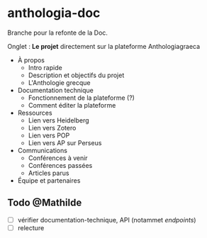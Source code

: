 # anthologia-doc

Branche pour la refonte de la Doc. 

Onglet : **Le projet** directement sur la plateforme Anthologiagraeca 

- À propos  
	- Intro rapide 
	- Description et objectifs du projet
	- L'Anthologie grecque 
- Documentation technique   
	- Fonctionnement de la plateforme (?)
	- Comment éditer la plateforme 
- Ressources 
	- Lien vers Heidelberg
	- Lien vers Zotero  
	- Lien vers POP 
	- Lien vers AP sur Perseus
- Communications  
	- Conférences à venir 
	- Conférences passées  
	- Articles parus 
- Équipe et partenaires    


## Todo @Mathilde 
- [ ] vérifier documentation-technique, API (notammet *endpoints*)
- [ ] relecture 